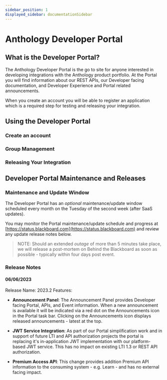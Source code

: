 ```yaml
---
sidebar_position: 1
displayed_sidebar: documentationSidebar
---
```


# Anthology Developer Portal

## What is the Developer Portal?
The Anthology Developer Portal is the go to site for anyone interested in developing integrations with the Anthology product portfolio. At the Portal you will find information about our REST APIs, our Developer facing documentation, and Developer Experience and Portal related announcements. 

When you create an account you will be able to register an application which is a required step for testing and releasing your integration.
## Using the Developer Portal

### Create an account

### Group Management

### Releasing Your Integration

## Developer Portal Maintenance and Releases

### Maintenance and Update Window
The Developer Portal has an _optional_ maintenance/update window scheduled every month on the Tuesday of the second week (after SaaS updates).

You may monitor the Portal maintenance/update schedule and progress at [https://status.blackboard.com](https://status.blackboard.com) and review any update release notes below.

> NOTE: Should an extended *outage* of more than 5 minutes take place, we will release a post-mortem on Behind the Blackboard as soon as possible - typically within four days post event.

### Release Notes

#### 06/06/2023
Release Name: 2023.2
Features:
* **Announcement Panel**: The Announcement Panel provides Developer facing Portal, APIs, and Event information. When a new announcement is available it will be indicated via a red dot on the Announcements icon in the Portal task bar. Clicking on the Announcements icon displays released announcements - latest at the top.

* **JWT Service Integration**: As part of our Portal simplification work and in support of future LTI and API authorization projects the portal is replacing it's in-application JWT implementation with our platform-based JWT service. This has no impact on existing LTI 1.3 or REST API authorization.

* **Premium Access API**: This change provides addition Premium API information to the consuming system - e.g. Learn - and has no external facing impact.
